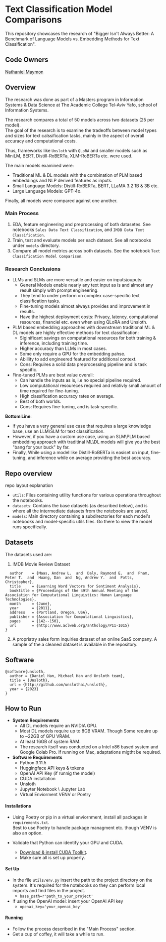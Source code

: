 # Text Classification Model Comparisons
This repository showcases the research of "Bigger Isn't Always Better: A Benchmark of Language Models vs. Embedding Methods for Text Classification".

## Code Owners
[Nathaniel Maymon](nathanjm91@gmail.com)

## Overview

<p>
    The research was done as part of a Masters program in Information Systems & Data Science at The Academic College Tel-Aviv Yafo, school of Information Systems.
</p>

<p>
   The research compares a total of 50 models across two datasets (25 per model).<br/>
   The goal of the research is to examine the tradeoffs between model types and sizes for text calssification tasks, mainly in the aspect of overall accuracy and computational costs.
</p>

<p>
    Thus, frameworks like <code>Unsloth</code> with <code>QLoRA</code> and smaller models such as MiniLM, BERT, Distill-RoBERTa, XLM-RoBERTa etc. were used.
</p>

The main models examined were:
* Traditional ML & DL models with the combination of PLM based embeddings and NLP derived features as inputs.
* Small Language Models: Distill-RoBERTa, BERT, LLaMA 3.2 1B & 3B etc.
* Large Language Models: GPT-4o.

Finally, all models were compared against one another.

### Main Process
1) EDA, feature engineering and preprocessing of both datasetes. See notebooks `Sales Data Text Classification`, and `IMDB Data Text Classification`.
2) Train, test and evaluate models per each dataset. See all notebooks under `models` directory. 
3) Compare all model metrics across both datasets. See the notebook `Text Classification Model Comparison`.

### Research Conclusions
* LLMs and SLMs are more versatile and easier on inputs\ouputs:
    * General Models enable nearly any text input as is and almost any result simply with prompt engineering.
    * They tend to under perform on complex case-specific text classification tasks.
    * Fine-tuning models almost always provides and improvement in results.
    * Have the highest deployment costs: Privacy, latency, computational resources, financiel etc. even when using QLoRA and Unsloth.
* PLM based embedding approaches with downstream traditional ML & DL models are highly effective methods for text classification:
    * Siginificant savings on computational resources for both training & inference, including training time.
    * Higher accuracy than LLMs in most cases.
    * Some only require a GPU for the embedding pahse.
    * Abillity to add engineered featured for additional context.
    * Cons: Requires a solid data preprocessing pipeline and is task specific.
* Fine-tuned PLMs are best value overall:
    * Can handle the inputs as is, i.e no special pipeline required.
    * Low computational resoureces required and relativly small amount of time required for fine-tuning.
    * High classification accuracy rates on average.
    * Best of both worlds.
    * Cons: Requires fine-tuning, and is task-specific.

<b>Bottom Line</b>: 
* If you have a very general use case that requires a large knowledge base, use an LLM\SLM for text classification. 
* However, if you have a custom use case, using an SLM\PLM based embedding approach with traditinal ML\DL models will give you the best "bang for your buck" by far. 
* Finally, While using a model like Distill-RoBERTa is easiset on input, fine-tuning, and inference while on average providing the best accuracy.

## Repo overview
repo layout explanation

* `utils`: Files containing utility functions for various operations throughout the notebooks.
* `datasets`: Contains the base datasets (as described below), and is where all the intermediate datasets from the notebooks are saved.
* `models`: Main directory containing a subdirectories for each model's notebooks and model-specific utils files. Go there to view the model runs specifically.

## Datasets
The datasets used are:

1) IMDB Movie Review Dataset
```@InProceedings{maas-EtAl:2011:ACL-HLT2011,
  author    = {Maas, Andrew L.  and  Daly, Raymond E.  and  Pham, Peter T.  and  Huang, Dan  and  Ng, Andrew Y.  and  Potts, Christopher},
  title     = {Learning Word Vectors for Sentiment Analysis},
  booktitle = {Proceedings of the 49th Annual Meeting of the Association for Computational Linguistics: Human Language Technologies},
  month     = {June},
  year      = {2011},
  address   = {Portland, Oregon, USA},
  publisher = {Association for Computational Linguistics},
  pages     = {142--150},
  url       = {http://www.aclweb.org/anthology/P11-1015}
}
```

2) A propriatry sales form inquiries dataset of an online SaaS company. A sample of the a cleaned dataset is available in the repository.

## Software
```
@software{unsloth,
  author = {Daniel Han, Michael Han and Unsloth team},
  title = {Unsloth},
  url = {http://github.com/unslothai/unsloth},
  year = {2023}
}
```

## How to Run
* <b>System Requirements</b>
    * All DL models require an NVIDIA GPU.
    * Most DL models require up to 8GB VRAM. Though Some require up to ~22GB of GPU VRAM.
    * At least 16GB of system RAM.
    * The research itself was conducted on a Intel x86 based system and Google Colab Pro. If running on Mac, adaptations migtht be required.
* <b>Software Requirements</b>
    * Python 3.11.5
    * Huggingface API keys & tokens
    * OpenAI API Key (if runnig the model)
    * CUDA installation
    * Unsloth
    * Jupyter Notebook \ Jupyter Lab
    * Virtual Enviorment VENV or Poetry

#### Installations
* Using Poetry or pip in a virtual enviornment, install all packages in `requirements.txt`.<br/>
Best to use Poetry to handle package managment etc. though VENV is also an option.

* Validate that Python can identify your GPU and CUDA.
    * [Download & install CUDA Toolkit](https://developer.nvidia.com/cuda-downloads).
    * Make sure all is set up properly.

#### Set Up
* In the file `utils/env.py` insert the path to the project directory on the system. It's required for the notebooks so they can perform local imports and find files in the project.
    * `base_path=r'path_to_your_project'`
* If using the OpenAI model: insert your OpenAI API key
    * `openai_key='your_openai_key'`

#### Running
* Follow the process described in the "Main Process" section.
* Get a cup of coffey, it will take a while to run.
